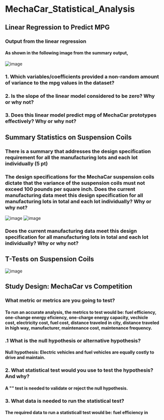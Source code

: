 # MechaCar_Statistical_Analysis

## Linear Regression to Predict MPG

### Output from the linear regression
#### As shown in the following image from the summary output,  

![image](https://user-images.githubusercontent.com/88596274/149263105-d2dfa002-1195-44f6-90e2-9c5ce45f5d7e.png)

### 1. Which variables/coefficients provided a non-random amount of variance to the mpg values in the dataset?
#### 

### 2. Is the slope of the linear model considered to be zero? Why or why not?
#### 

### 3. Does this linear model predict mpg of MechaCar prototypes effectively? Why or why not?
#### 

## Summary Statistics on Suspension Coils

### There is a summary that addresses the design specification requirement for all the manufacturing lots and each lot individually (5 pt)
### The design specifications for the MechaCar suspension coils dictate that the variance of the suspension coils must not exceed 100 pounds per square inch. Does the current manufacturing data meet this design specification for all manufacturing lots in total and each lot individually? Why or why not?

![image](https://user-images.githubusercontent.com/88596274/149545562-333e32d8-0086-46c2-ba4c-7ceaf1dfc23b.png)
![image](https://user-images.githubusercontent.com/88596274/149545592-6ac1182a-5666-441e-ba82-4fc6fe96159e.png)

### Does the current manufacturing data meet this design specification for all manufacturing lots in total and each lot individually? Why or why not?
#### 

## T-Tests on Suspension Coils

![image](https://user-images.githubusercontent.com/88596274/149544600-4a2c7bc2-fdad-40ce-8d6d-fe60d25d7ac9.png)


## Study Design: MechaCar vs Competition

### What metric or metrics are you going to test?
#### To run an accurate analysis, the metrics to test would be: fuel efficiency, one-change energy eficiency, one-charge energy capacity, vechicle cost, electricity cost, fuel cost, distance traveled in city, distance traveled in high way, manufacturer, maintenance cost, maintenance frequency. 

### .1 What is the null hypothesis or alternative hypothesis?
#### Null hypothesis: Electric vehicles and fuel vehicles are equally costly to drive and maintain.

### 2. What statistical test would you use to test the hypothesis? And why?
#### A "" test is needed to validate or reject the null hypothesis.

### 3. What data is needed to run the statistical test?
#### The required data to run a statisticall test would be: fuel efficiency in 
